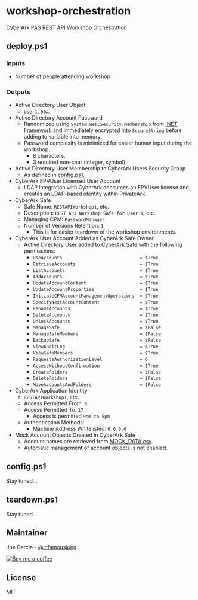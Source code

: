 # workshop-orchestration

CyberArk PAS REST API Workshop Orchestration

## deploy.ps1

### Inputs

* Number of people attending workshop

### Outputs

* Active Directory User Object
  * `User1`, etc.
* Active Directory Account Password
  * Randomized using `System.Web.Security.Membership` from [.NET Framework](https://docs.microsoft.com/en-us/dotnet/api/system.web.security.membership?view=netframework-4.8) and immediately encrypted into `SecureString` before adding to variable into memory.
  * Password complexity is minimized for easier human input during the workshop.
    * 8 characters.
    * 3 required non-char (integer, symbol).
* Active Directory User Membership to CyberArk Users Security Group
  * As defined in [config.ps1](config.ps1).
* CyberArk EPVUser Licensed User Account
  * LDAP integration with CyberArk consumes an EPVUser license and creates an LDAP-based identity within PrivateArk.
* CyberArk Safe
  * Safe Name: `RESTAPIWorkshop1`, etc.
  * Description: `REST API Workshop Safe for User 1`, etc.
  * Managing CPM: `PasswordManager`
  * Number of Versions Retention: `1`
    * This is for easier teardown of the workshop environments.
* CyberArk User Account Added as CyberArk Safe Owner
  * Active Directory User added to CyberArk Safe with the following permissions:
    * `UseAccounts                             = $True`
    * `RetrieveAccounts                        = $True`
    * `ListAccounts                            = $True`
    * `AddAccounts                             = $True`
    * `UpdateAccountContent                    = $True`
    * `UpdateAccountProperties                 = $True`
    * `InitiateCPMAccountManagementOperations  = $True`
    * `SpecifyNextAccountContent               = $True`
    * `RenameAccounts                          = $True`
    * `DeleteAccounts                          = $True`
    * `UnlockAccounts                          = $True`
    * `ManageSafe                              = $False`
    * `ManageSafeMembers                       = $False`
    * `BackupSafe                              = $False`
    * `ViewAuditLog                            = $True`
    * `ViewSafeMembers                         = $True`
    * `RequestsAuthorizationLevel              = 0`
    * `AccessWithoutConfirmation               = $True`
    * `CreateFolders                           = $False`
    * `DeleteFolders                           = $False`
    * `MoveAccountsAndFolders                  = $False`
* CyberArk Application Identity
  * `RESTAPIWorkshop1`, etc.
  * Access Permitted From: `9`
  * Access Permitted To: `17`
    * Access is permitted `9am to 5pm`
  * Authentication Methods:
    * Machine Address Whitelisted: `0.0.0.0`
* Mock Account Objects Created in CyberArk Safe
  * Account names are retrieved from [MOCK_DATA.csv](MOCK_DATA.csv).
  * Automatic management of account objects is not enabled.

## config.ps1

Stay tuned...

## teardown.ps1

Stay tuned...


## Maintainer

Joe Garcia - [@infamousjoeg](https://github.com/infamousjoeg)

[![Buy me a coffee][buymeacoffee-shield]][buymeacoffee]

[buymeacoffee]: https://www.buymeacoffee.com/infamousjoeg
[buymeacoffee-shield]: https://www.buymeacoffee.com/assets/img/custom_images/orange_img.png

## License

MIT
